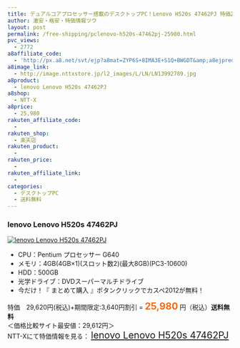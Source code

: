 ```yaml
---
title: デュアルコアプロセッサー搭載のデスクトップPC！Lenovo H520s 47462PJ 特価25,980円！送料無料！
author: 激安・格安・特価情報ツウ
layout: post
permalink: /free-shipping/pclenovo-h520s-47462pj-25980.html
pvc_views:
  - 2772
a8affiliate_code:
  - 'http://px.a8.net/svt/ejp?a8mat=ZYP6S+8IMA3E+S1Q+BWGDT&amp;a8ejpredirect=http://nttxstore.jp/_II_LN13992789'
a8image_link:
  - http://image.nttxstore.jp/l2_images/L/LN/LN13992789.jpg
a8product:
  - lenovo Lenovo H520s 47462PJ
a8shop:
  - NTT-X
a8price:
  - 25,980
rakuten_affiliate_code:
  - 
rakuten_shop:
  - 楽天店
rakuten_product:
  - 
rakuten_price:
  - 
rakuten_affiliate_link:
  - 
categories:
  - デスクトップPC
  - 送料無料
---
```

### lenovo Lenovo H520s 47462PJ

<div class="img-bg2 img_L">
  <a title="lenovo Lenovo H520s 47462PJ" href="http://px.a8.net/svt/ejp?a8mat=ZYP6S+8IMA3E+S1Q+BWGDT&a8ejpredirect=http://nttxstore.jp/_II_LN13992789" target="_blank"><img src="http://i0.wp.com/image.nttxstore.jp/l2_images/L/LN/LN13992789.jpg?resize=120%2C120" border="0" alt="lenovo Lenovo H520s 47462PJ" style="border: 0pt none;" data-recalc-dims="1" /></a>
</div>

<!--more-->

  * CPU：Pentium プロセッサー G640
  * メモリ：4GB(4GB×1)(スロット数2)(最大8GB)(PC3-10600)
  * HDD：500GB
  * 光学ドライブ：DVDスーパーマルチドライブ
  * 今だけ！『 まとめて購入 』ボタンクリックでカスペ2012が無料！

特価　29,620円(税込)+期間限定:3,640円割引 = <span style="color: #ff6600; font-size: 150%;"><strong>25,980</strong></span> 円（税込）**送料無料**  
＜価格比較サイト最安値：29,612円＞  
NTT-Xにて特価情報を見る： <span style="font-size: 150%;"><a href="http://px.a8.net/svt/ejp?a8mat=ZYP6S+8IMA3E+S1Q+BWGDT&a8ejpredirect=http://nttxstore.jp/_II_LN13992789" target="_blank">lenovo Lenovo H520s 47462PJ</a></span>